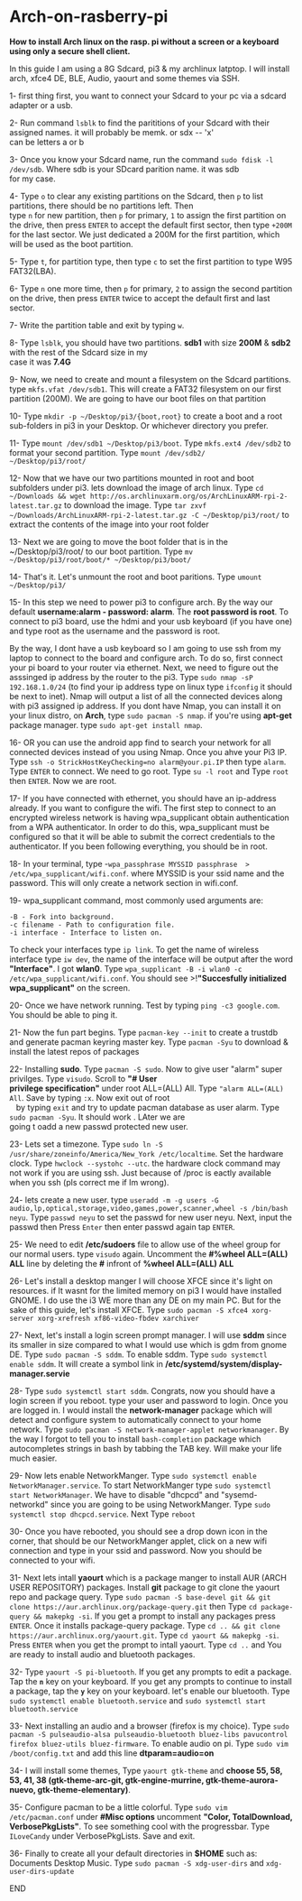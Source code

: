 # Arch-on-rasberry-pi
**How to install Arch linux on the rasp. pi without a screen or a keyboard using only a secure shell client.** 

In this guide I am using a 8G Sdcard, pi3 & my archlinux latptop. I will install arch, xfce4 DE, BLE, Audio, yaourt and some themes via SSH.

1- first thing first, you want to connect your Sdcard to your pc via a sdcard adapter or a usb.

2- Run command `lsblk` to find the parititions of your Sdcard with their assigned names. it will probably be memk. or sdx  -- 'x'  
   can be letters a or b

3- Once you know your Sdcard name, run the command `sudo fdisk -l /dev/sdb`. Where sdb is your SDcard parition name. it was sdb   
   for my case.

4- Type `o` to clear any existing partitions on the Sdcard, then `p` to list partitions, there should be no partitions left. Then               
   type `n` for new partition, then `p` for primary, `1` to assign the first partition on the drive, then press `ENTER` to accept 
   the default first sector, then type `+200M` for the last sector. We just dedicated a 200M for the first partition, which will 
   be used as the boot partition.

5- Type `t`, for partition type, then type `c` to set the first partition to type W95 FAT32(LBA).

6- Type `n` one more time, then `p` for primary, `2` to assign the second partition on the drive, then press `ENTER` twice to 
   accept the default first and last sector.

7- Write the partition table and exit by typing `w`.

8- Type `lsblk`, you should have two partitions. **sdb1** with size **200M** & **sdb2** with the rest of the Sdcard size in my  
   case it was **7.4G**

9- Now, we need to create and mount a filesystem on the Sdcard partitions. type `mkfs.vfat /dev/sdb1`. This will create a FAT32 
   filesystem on our first partition (200M). We are going to have our boot files on that partition

10- Type `mkdir -p ~/Desktop/pi3/{boot,root}` to create a boot and a root sub-folders in pi3 in your Desktop. Or whichever 
    directory you prefer.

11- Type `mount /dev/sdb1 ~/Desktop/pi3/boot`. Type `mkfs.ext4 /dev/sdb2` to format your second partition. Type `mount /dev/sdb2/   
~/Desktop/pi3/root/`

12- Now that we have our two partitions mounted in root and boot subfolders under pi3. lets download the image of arch linux. 
    Type `cd ~/Downloads && wget http://os.archlinuxarm.org/os/ArchLinuxARM-rpi-2-latest.tar.gz` to download the image. Type `tar zxvf ~/Downloads/ArchLinuxARM-rpi-2-latest.tar.gz -C ~/Desktop/pi3/root/` to extract the contents of the image into your root 
     folder

13- Next we are going to move the boot folder that is in the ~/Desktop/pi3/root/ to our boot partition. Type `mv ~/Desktop/pi3/root/boot/* ~/Desktop/pi3/boot/`

14- That's it. Let's unmount the root and boot paritions. Type `umount ~/Desktop/pi3/`

15- In this step we need to power pi3 to configure arch. By the way our default **username:alarm - password: alarm**. The **root password is root**. To connect to pi3 board, use the hdmi and your usb keyboard (if you have one) and type root as the username and the password is root. 

By the way, I dont have a usb keyboard so I am going to use ssh from my laptop to connect to the board and configure arch. To do so, first connect your pi board to your router via ethernet. Next, we need to figure out the asssinged ip address by the router to the pi3. Type `sudo nmap -sP 192.168.1.0/24` (to find your ip address type on linux type `ifconfig` it should be next to inet). Nmap will output a list of all the connected devices along with pi3 assigned ip address. If you dont have Nmap, you can install it on your linux distro, on **Arch**, type `sudo pacman -S nmap`. if you're using **apt-get** package manager. type `sudo apt-get install nmap`. 

16- OR you can use the android app find to search your network for all connected devices instead of you using Nmap. Once you ahve your Pi3 IP. Type `ssh -o StrickHostKeyChecking=no alarm@your.pi.IP` then type `alarm`. Type `ENTER` to connect. We need to go root. Type `su -l root` and Type `root` then `ENTER`. Now we are root.

17- If you have connected with ethernet, you should have an ip-address already. If you want to configure the wifi. The first step to connect to an encrypted wireless network is having wpa_supplicant obtain authentication from a WPA authenticator. In order to do this, wpa_supplicant must be configured so that it will be able to submit the correct credentials to the authenticator. If you been following everything, you should be in root. 

18- In your terminal, type -`wpa_passphrase MYSSID passphrase  > /etc/wpa_supplicant/wifi.conf`. where MYSSID is your ssid name and the password. This will only create a network section in wifi.conf.

19- wpa_supplicant command, most commonly used arguments are:

    -B - Fork into background.
    -c filename - Path to configuration file.
    -i interface - Interface to listen on.

To check your interfaces type `ip link`. To get the name of wireless interface type `iw dev`, the name of the interface will be output after the word **"Interface"**. I got **wlan0**. Type `wpa_supplicant -B -i wlan0 -c /etc/wpa_supplicant/wifi.conf`. You should see >!**"Succesfully initialized wpa_supplicant"** on the screen. 

20- Once we have network running. Test by typing `ping -c3 google.com`. You should be able to ping it.


21- Now the fun part begins. Type `pacman-key --init` to create a trustdb and generate pacman keyring master key. Type `pacman -Syu` to download & install the latest repos of packages

22- Installing **sudo**. Type `pacman -S sudo`. Now to give user "alarm" super privilges. Type `visudo`. Scroll to **"# User  
    privilege specification"** under root ALL=(ALL) All. Type `"alarm ALL=(ALL) All`. Save by typing `:x`. Now exit out of root   
    by typing `exit` and try to update pacman database as user alarm. Type `sudo pacman -Syu`. It should work . LAter we are  
    going t oadd a new passwd protected new user.

23- Lets set a timezone. Type `sudo ln -S /usr/share/zoneinfo/America/New_York /etc/localtime`. Set the hardware clock. Type `hwclock --systohc --utc`. the hardware clock command may not work if you are  using ssh. Just because of /proc is eactly available when you ssh (pls correct me if Im wrong).

24- lets create a new user. type `useradd -m -g users -G audio,lp,optical,storage,video,games,power,scanner,wheel -s /bin/bash neyu`. Type `passwd neyu` to set the passwd for new user neyu. Next, input the passwd then Press `Enter` then enter passwd again tap `ENTER`.


25- We need to edit **/etc/sudoers** file to allow use of the wheel group for our normal users. type `visudo` again. Uncomment the **#%wheel ALL=(ALL) ALL** line by deleting the **#** infront of **%wheel ALL=(ALL) ALL**


26- Let's install a desktop manger I will choose XFCE since it's light on resources. if It wasnt for the limited memory on pi3 I would have installed GNOME. I do use the i3 WE more than any DE on my main PC. But for the sake of this guide, let's install XFCE. Type `sudo pacman -S xfce4 xorg-server xorg-xrefresh xf86-video-fbdev xarchiver`


27- Next, let's install a login screen prompt manager. I will use **sddm** since its smaller in size compared to what I would use which is gdm from gnome DE. Type `sudo pacman -S sddm`. To enable sddm. Type `sudo systemctl enable sddm`. It will create a symbol link in **/etc/systemd/system/display-manager.servie**


28- Type `sudo systemctl start sddm`. Congrats, now you should have a login screen if you reboot. type your user and password to login. Once you are logged in. I would install the **network-manager** package which will detect and configure system to automatically connect to your home network. Type `sudo pacman -S network-manager-applet networkmanager`. By the way I forgot to tell you to install `bash-completion` package which autocompletes strings in bash by tabbing the TAB key. Will make your life much easier.


29- Now lets enable NetworkManger. Type `sudo systemctl enable NetworkManager.service`. To start NetworkManger type `sudo systemctl start NetworkManager`. We have to disable "dhcpcd" and "sysemd-networkd" since you are going to be using NetworkManger. Type `sudo systemctl stop dhcpcd.service`. Next Type `reboot`

30- Once you have rebooted, you should see a drop down icon in the corner, that should be our NetworkManger applet, click on a new wifi connection and type in your ssid and password. Now you should be connected to your wifi.

31- Next lets intall **yaourt** which is a package manger to install AUR (ARCH USER REPOSITORY) packages. Install **git** package to git clone the yaourt repo and package query. Type `sudo pacman -S base-devel git && git clone https://aur.archlinux.org/package-query.git` then Type `cd package-query && makepkg -si`. If you get a prompt to install any packages press `ENTER`. Once it installs package-query package. Type `cd .. && git clone https://aur.archlinux.org/yaourt.git`. Type `cd yaourt && makepkg -si`. Press `ENTER` when you get the prompt to intall yaourt. Type `cd ..` and You are ready to install audio and bluetooth packages.

32- Type `yaourt -S pi-bluetooth`. If you get any prompts to edit a package. Tap the **`n`** key on your keyboard. If you get any prompts to continue to install a package, tap the **`y`** key on your keyboard. let's enable our bluetooth. Type `sudo systemctl enable bluetooth.service` and `sudo systemctl start bluetooth.service`

33- Next installing an audio and a browser (firefox is my choice). Type `sudo pacman -S pulseaudio-alsa pulseaudio-bluetooth bluez-libs pavucontrol firefox bluez-utils bluez-firmware`. To enable audio on pi. Type `sudo vim /boot/config.txt` and add this line **dtparam=audio=on**

34- I will install some themes, Type `yaourt gtk-theme` and **choose 55, 58, 53, 41, 38 (gtk-theme-arc-git, gtk-engine-murrine, gtk-theme-aurora-nuevo, gtk-theme-elementary)**.


35- Configure pacman to be a little colorful. Type `sudo vim /etc/pacman.conf` under **#Misc options** uncomment **"Color, TotalDownload, VerbosePkgLists"**. To see something cool with the progressbar. Type `ILoveCandy` under VerbosePkgLists. Save and exit.

36- Finally to create all your default directories in **$HOME** such as: Documents Desktop Music. Type `sudo pacman -S xdg-user-dirs` and `xdg-user-dirs-update`

END
